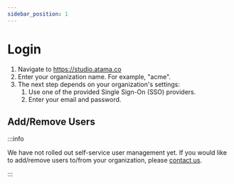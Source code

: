 ```yaml
---
sidebar_position: 1
---
```


# Login

1. Navigate to https://studio.atama.co
2. Enter your organization name. For example, "acme".
3. The next step depends on your organization's settings:
    1. Use one of the provided Single Sign-On (SSO) providers.
    2. Enter your email and password.

## Add/Remove Users

:::info

We have not rolled out self-service user management yet. If you would like to add/remove users to/from your organization, please [contact us](https://www.atama.co/contact-us).

:::
